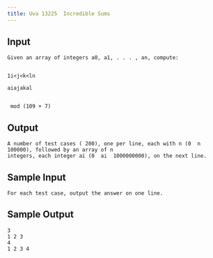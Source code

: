 ```yaml
---
title: Uva 13225  Incredible Sums
---
```



## Input

```
Given an array of integers a0, a1, . . . , an, compute:

 
1i<j<k<ln

aiajakal


 mod (109 + 7)
```

## Output

```
A number of test cases ( 200), one per line, each with n (0  n  100000), followed by an array of n
integers, each integer ai (0  ai  1000000000), on the next line.

```

## Sample Input

```
For each test case, output the answer on one line.

```

## Sample Output

```
3
1 2 3
4
1 2 3 4

```
